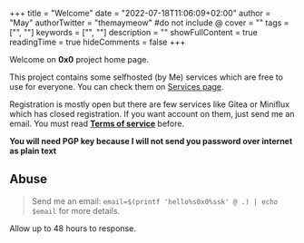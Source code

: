 +++
title = "Welcome"
date = "2022-07-18T11:06:09+02:00"
author = "May"
authorTwitter = "themaymeow" #do not include @
cover = ""
tags = ["", ""]
keywords = ["", ""]
description = ""
showFullContent = true
readingTime = true
hideComments = false
+++

Welcome on **0x0** project home page.

This project contains some selfhosted (by Me) services which are free to use for everyone. You can check them on [Services page](/services).

Registration is mostly open but there are few services like Gitea or Miniflux which has closed registration. If you want account on them, just send me an email. You must read **[Terms of service](/tos)** before.

**You will need PGP key because I will not send you password over internet as plain text**

## Abuse

> Send me an email: `email=$(printf 'hello%s0x0%ssk' @ .) | echo $email` for more details.

Allow up to 48 hours to response.
